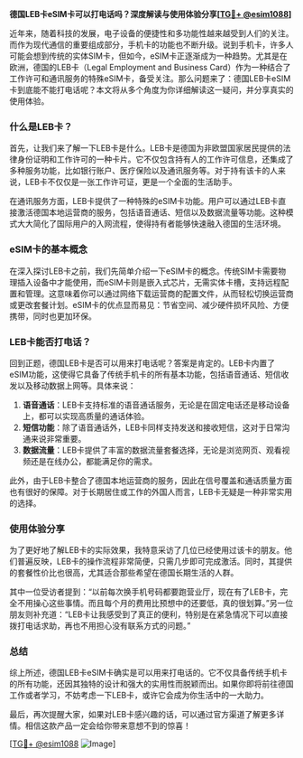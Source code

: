 **德国LEB卡eSIM卡可以打电话吗？深度解读与使用体验分享[[TG💪+ @esim1088](https://t.me/s/esim1088)]**

近年来，随着科技的发展，电子设备的便捷性和多功能性越来越受到人们的关注。而作为现代通信的重要组成部分，手机卡的功能也不断升级。说到手机卡，许多人可能会想到传统的实体SIM卡，但如今，eSIM卡正逐渐成为一种趋势。尤其是在欧洲，德国的LEB卡（Legal Employment and Business Card）作为一种结合了工作许可和通讯服务的特殊eSIM卡，备受关注。那么问题来了：德国LEB卡eSIM卡到底能不能打电话呢？本文将从多个角度为你详细解读这一疑问，并分享真实的使用体验。

### 什么是LEB卡？

首先，让我们来了解一下LEB卡是什么。LEB卡是德国为非欧盟国家居民提供的法律身份证明和工作许可的一种卡片。它不仅包含持有人的工作许可信息，还集成了多种服务功能，比如银行账户、医疗保险以及通讯服务等。对于持有该卡的人来说，LEB卡不仅仅是一张工作许可证，更是一个全面的生活助手。

在通讯服务方面，LEB卡提供了一种特殊的eSIM卡功能。用户可以通过LEB卡直接激活德国本地运营商的服务，包括语音通话、短信以及数据流量等功能。这种模式大大简化了国际用户的入网流程，使得持有者能够快速融入德国的生活环境。

### eSIM卡的基本概念

在深入探讨LEB卡之前，我们先简单介绍一下eSIM卡的概念。传统SIM卡需要物理插入设备中才能使用，而eSIM卡则是嵌入式芯片，无需实体卡槽，支持远程配置和管理。这意味着你可以通过网络下载运营商的配置文件，从而轻松切换运营商或更改套餐计划。eSIM卡的优点显而易见：节省空间、减少硬件损坏风险、方便携带，同时也更加环保。

### LEB卡能否打电话？

回到正题，德国LEB卡是否可以用来打电话呢？答案是肯定的。LEB卡内置了eSIM功能，这使得它具备了传统手机卡的所有基本功能，包括语音通话、短信收发以及移动数据上网等。具体来说：

1. **语音通话**：LEB卡支持标准的语音通话服务，无论是在固定电话还是移动设备上，都可以实现高质量的通话体验。
2. **短信功能**：除了语音通话外，LEB卡同样支持发送和接收短信，这对于日常沟通来说非常重要。
3. **数据流量**：LEB卡提供了丰富的数据流量套餐选择，无论是浏览网页、观看视频还是在线办公，都能满足你的需求。

此外，由于LEB卡整合了德国本地运营商的服务，因此在信号覆盖和通话质量方面也有很好的保障。对于长期居住或工作的外国人而言，LEB卡无疑是一种非常实用的选择。

### 使用体验分享

为了更好地了解LEB卡的实际效果，我特意采访了几位已经使用过该卡的朋友。他们普遍反映，LEB卡的操作流程非常简便，只需几步即可完成激活。同时，其提供的套餐性价比也很高，尤其适合那些希望在德国长期生活的人群。

其中一位受访者提到：“以前每次换手机号码都要跑营业厅，现在有了LEB卡，完全不用操心这些事情。而且每个月的费用比预想中的还要低，真的很划算。”另一位朋友则补充道：“LEB卡让我感受到了真正的便利，特别是在紧急情况下可以直接拨打电话求助，再也不用担心没有联系方式的问题。”

### 总结

综上所述，德国LEB卡eSIM卡确实是可以用来打电话的。它不仅具备传统手机卡的所有功能，还因其独特的设计和强大的实用性而脱颖而出。如果你即将前往德国工作或者学习，不妨考虑一下LEB卡，或许它会成为你生活中的一大助力。

最后，再次提醒大家，如果对LEB卡感兴趣的话，可以通过官方渠道了解更多详情。相信这款产品一定会给你带来意想不到的惊喜！

[[TG💪+ @esim1088](https://t.me/s/esim1088) ![Image](https://i.postimg.cc/4NQfJmqS/Snipaste-2025-05-13-00-14-12.png)]